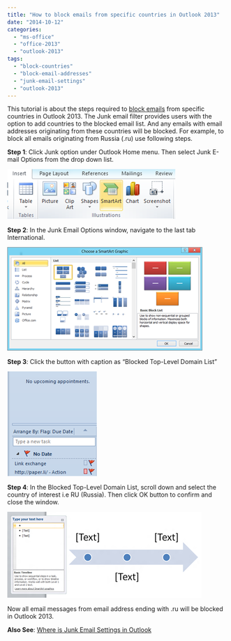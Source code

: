 ```yaml
---
title: "How to block emails from specific countries in Outlook 2013"
date: "2014-10-12"
categories: 
  - "ms-office"
  - "office-2013"
  - "outlook-2013"
tags: 
  - "block-countries"
  - "block-email-addresses"
  - "junk-email-settings"
  - "outlook-2013"
---
```


This tutorial is about the steps required to [block emails](http://blogmines.com/blog/2011/10/11/block-emails-based-on-subject-in-outlook-2010/) from specific countries in Outlook 2013. The Junk email filter provides users with the option to add countries to the blocked email list. And any emails with email addresses originating from these countries will be blocked. For example, to block all emails originating from Russia (.ru) use following steps.

**Step 1**: Click Junk option under Outlook Home menu. Then select Junk E-mail Options from the drop down list.

[![Junk E-mail Options](images/image_thumb31.png "Junk E-mail Options")](http://blogmines.com/blog/wp-content/uploads/2014/03/image31.png)

**Step 2**: In the Junk Email Options window, navigate to the last tab International.

[![Blocked Top-Level Domain List Outlook 2013](images/image_thumb32.png "Blocked Top-Level Domain List Outlook 2013")](http://blogmines.com/blog/wp-content/uploads/2014/03/image32.png)

**Step 3**: Click the button with caption as “Blocked Top-Level Domain List”

[![image](images/image_thumb33.png "image")](http://blogmines.com/blog/wp-content/uploads/2014/03/image33.png)

**Step 4**: In the Blocked Top-Level Domain List, scroll down and select the country of interest i.e RU (Russia). Then click OK button to confirm and close the window.

[![Add countries to blocked list in Outlook 2013](images/1_image_thumb34.png "Add countries to blocked list in Outlook 2013")](http://blogmines.com/blog/wp-content/uploads/2014/03/image34.png)

Now all email messages from email address ending with .ru will be blocked in Outlook 2013.

**Also See**: [Where is Junk Email Settings in Outlook](http://blogmines.com/blog/2011/01/17/where-is-the-junk-email-settings-in-outlook-2010/)
